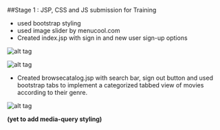 ##Stage 1 : JSP, CSS and JS submission for Training
- used bootstrap styling
- used image slider by menucool.com
- Created index.jsp with sign in and new user sign-up options

![alt tag](http://i68.tinypic.com/1hb2oz.jpg)


![alt tag](http://i66.tinypic.com/2yl5gxu.jpg)

- Created browsecatalog.jsp with search bar, sign out button and used bootstrap tabs to implement a categorized tabbed view of movies according to their genre.

![alt tag](http://i68.tinypic.com/2q8bjic.jpg)

**(yet to add media-query styling)**
